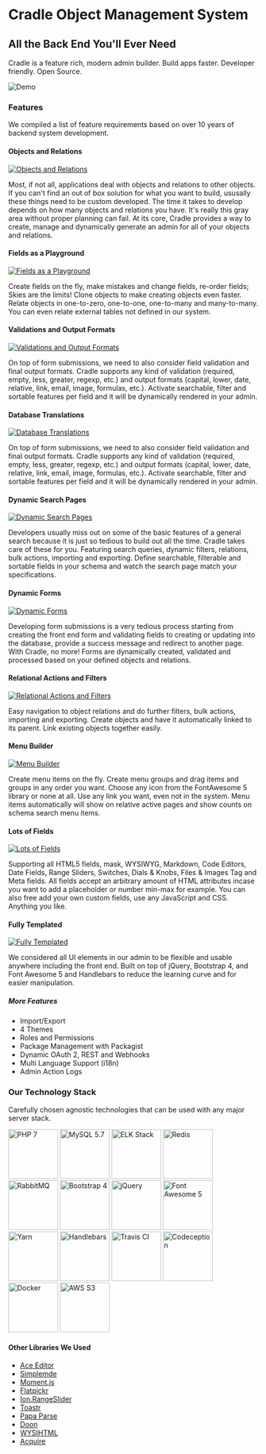 # Cradle Object Management System

## All the Back End You'll Ever Need
Cradle is a feature rich, modern admin builder. Build apps faster. Developer friendly. Open Source.

![Demo](https://github.com/CradlePHP/oms/blob/master/public/images/cradle/showntell.png?raw=true)

### Features

We compiled a list of feature requirements based on over 10 years of backend system development.

#### Objects and Relations

[![Objects and Relations](https://github.com/CradlePHP/oms/blob/master/public/images/cradle/preview-7.png?raw=true)](https://github.com/CradlePHP/oms/blob/master/public/images/cradle/full-7.png?raw=true)

Most, if not all, applications deal with objects and relations to other objects. If you can't find an out of box solution for what you want to build, ususally these things need to be custom developed. The time it takes to develop depends on how many objects and relations you have. It's really this gray area without proper planning can fail. At its core, Cradle provides a way to create, manage and dynamically generate an admin for all of your objects and relations.

#### Fields as a Playground

[![Fields as a Playground](https://github.com/CradlePHP/oms/blob/master/public/images/cradle/preview-8.png?raw=true)](https://github.com/CradlePHP/oms/blob/master/public/images/cradle/full-8.png?raw=true)

Create fields on the fly, make mistakes and change fields, re-order fields; Skies are the limits! Clone objects to make creating objects even faster. Relate objects in one-to-zero, one-to-one, one-to-many and many-to-many. You can even relate external tables not defined in our system.

#### Validations and Output Formats

[![Validations and Output Formats](https://github.com/CradlePHP/oms/blob/master/public/images/cradle/preview-6.png?raw=true)](https://github.com/CradlePHP/oms/blob/master/public/images/cradle/full-6.png?raw=true)

On top of form submissions, we need to also consider field validation and final output formats. Cradle supports any kind of validation (required, empty, less, greater, regexp, etc.) and output formats (capital, lower, date, relative, link, email, image, formulas, etc.). Activate searchable, filter and sortable features per field and it will be dynamically rendered in your admin.

#### Database Translations

[![Database Translations](https://github.com/CradlePHP/oms/blob/master/public/images/cradle/preview-10.png?raw=true)](https://github.com/CradlePHP/oms/blob/master/public/images/cradle/full-10.png?raw=true)

On top of form submissions, we need to also consider field validation and final output formats. Cradle supports any kind of validation (required, empty, less, greater, regexp, etc.) and output formats (capital, lower, date, relative, link, email, image, formulas, etc.). Activate searchable, filter and sortable features per field and it will be dynamically rendered in your admin.

#### Dynamic Search Pages

[![Dynamic Search Pages](https://github.com/CradlePHP/oms/blob/master/public/images/cradle/preview-3.png?raw=true)](https://github.com/CradlePHP/oms/blob/master/public/images/cradle/full-3.png?raw=true)

Developers usually miss out on some of the basic features of a general search because it is just so tedious to build out all the time. Cradle takes care of these for you. Featuring search queries, dynamic filters, relations, bulk actions, importing and exporting. Define searchable, filterable and sortable fields in your schema and watch the search page match your specifications.

#### Dynamic Forms

[![Dynamic Forms](https://github.com/CradlePHP/oms/blob/master/public/images/cradle/preview-4.png?raw=true)](https://github.com/CradlePHP/oms/blob/master/public/images/cradle/full-4.png?raw=true)

Developing form submissions is a very tedious process starting from creating the front end form and validating fields to creating or updating into the database, provide a success message and redirect to another page. With Cradle, no more! Forms are dynamically created, validated and processed based on your defined objects and relations.

#### Relational Actions and Filters

[![Relational Actions and Filters](https://github.com/CradlePHP/oms/blob/master/public/images/cradle/preview-5.png?raw=true)](https://github.com/CradlePHP/oms/blob/master/public/images/cradle/full-5.png?raw=true)

Easy navigation to object relations and do further filters, bulk actions, importing and exporting. Create objects and have it automatically linked to its parent. Link existing objects together easily.

#### Menu Builder

[![Menu Builder](https://github.com/CradlePHP/oms/blob/master/public/images/cradle/preview-2.png?raw=true)](https://github.com/CradlePHP/oms/blob/master/public/images/cradle/full-2.png?raw=true)

Create menu items on the fly. Create menu groups and drag items and groups in any order you want. Choose any icon from the FontAwesome 5 library or none at all. Use any link you want, even not in the system. Menu items automatically will show on relative active pages and show counts on schema search menu items.

#### Lots of Fields

[![Lots of Fields](https://github.com/CradlePHP/oms/blob/master/public/images/cradle/preview-1.png?raw=true)](https://github.com/CradlePHP/oms/blob/master/public/images/cradle/full-1.png?raw=true)

Supporting all HTML5 fields, mask, WYSIWYG, Markdown, Code Editors, Date Fields, Range Sliders, Switches, Dials & Knobs, Files & Images Tag and Meta fields. All fields accept an arbitrary amount of HTML attributes incase you want to add a placeholder or number min-max for example. You can also free add your own custom fields, use any JavaScript and CSS. Anything you like.

#### Fully Templated

[![Fully Templated](https://github.com/CradlePHP/oms/blob/master/public/images/cradle/preview-9.png?raw=true)](https://github.com/CradlePHP/oms/blob/master/public/images/cradle/full-9.png?raw=true)

We considered all UI elements in our admin to be flexible and usable anywhere including the front end. Built on top of jQuery, Bootstrap 4, and Font Awesome 5 and Handlebars to reduce the learning curve and for easier manipulation.

##### More Features

 - Import/Export
 - 4 Themes
 - Roles and Permissions
 - Package Management with Packagist
 - Dynamic OAuth 2, REST and Webhooks
 - Multi Language Support (i18n)
 - Admin Action Logs

### Our Technology Stack

Carefully chosen agnostic technologies that can be used with any major server stack.

[<img alt="PHP 7" src="https://github.com/CradlePHP/oms/blob/master/public/images/cradle/php.png?raw=true" width="100" height="100" />](http://php.net/archive/2018.php#id2018-03-02-1)
[<img alt="MySQL 5.7" src="https://github.com/CradlePHP/oms/blob/master/public/images/cradle/mysql.png?raw=true" width="100" height="100" />](https://dev.mysql.com/doc/relnotes/mysql/5.7/en/)
[<img alt="ELK Stack" src="https://github.com/CradlePHP/oms/blob/master/public/images/cradle/elastic.png?raw=true" width="100" height="100" />](https://www.elastic.co/)
[<img alt="Redis" src="https://github.com/CradlePHP/oms/blob/master/public/images/cradle/redis.png?raw=true" width="100" height="100" />](https://redis.io/)
[<img alt="RabbitMQ" src="https://github.com/CradlePHP/oms/blob/master/public/images/cradle/rabbit.png?raw=true" width="100" height="100" />](https://www.rabbitmq.com/)
[<img alt="Bootstrap 4" src="https://github.com/CradlePHP/oms/blob/master/public/images/cradle/bootstrap.png?raw=true" width="100" height="100" />](https://getbootstrap.com/)
[<img alt="jQuery" src="https://github.com/CradlePHP/oms/blob/master/public/images/cradle/jquery.png?raw=true" width="100" height="100" />](https://jquery.com/)
[<img alt="Font Awesome 5" src="https://github.com/CradlePHP/oms/blob/master/public/images/cradle/fontawesome.png?raw=true" width="100" height="100" />](https://fontawesome.com/)
[<img alt="Yarn" src="https://github.com/CradlePHP/oms/blob/master/public/images/cradle/yarn.png?raw=true" width="100" height="100" />](https://yarnpkg.com/en/)
[<img alt="Handlebars" src="https://github.com/CradlePHP/oms/blob/master/public/images/cradle/handlebars.png?raw=true" width="100" height="100" />](https://handlebarsjs.com/)
[<img alt="Travis CI" src="https://github.com/CradlePHP/oms/blob/master/public/images/cradle/travis.png?raw=true" width="100" height="100" />](https://travis-ci.org/)
[<img alt="Codeception" src="https://github.com/CradlePHP/oms/blob/master/public/images/cradle/codecept.png?raw=true" width="100" height="100" />](https://codeception.com/)
[<img alt="Docker" src="https://github.com/CradlePHP/oms/blob/master/public/images/cradle/docker.png?raw=true" width="100" height="100" />](https://www.docker.com/)
[<img alt="AWS S3" src="https://github.com/CradlePHP/oms/blob/master/public/images/cradle/s3.png?raw=true" width="100" height="100" />](https://aws.amazon.com/s3/)

#### Other Libraries We Used

- [Ace Editor](https://ace.c9.io)
- [Simplemde](https://simplemde.com/)
- [Moment.js](http://momentjs.com/)
- [Flatpickr](https://flatpickr.js.org/)
- [Ion.RangeSlider](http://ionden.com/a/plugins/ion.rangeSlider/en.html)
- [Toastr](https://codeseven.github.io/toastr/)
- [Papa Parse](https://www.papaparse.com/)
- [Doon](https://github.com/cblanquera/doon)
- [WYSIHTML](http://wysihtml.com/)
- [Acquire](https://github.com/cblanquera/acquire)
